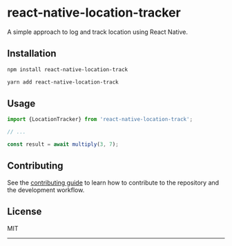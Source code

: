 # react-native-location-tracker

A simple approach to log and track location using React Native.

## Installation

```sh
npm install react-native-location-track
```

```sh
yarn add react-native-location-track
```

## Usage

```js
import {LocationTracker} from 'react-native-location-track';

// ...

const result = await multiply(3, 7);
```

## Contributing

See the [contributing guide](CONTRIBUTING.md) to learn how to contribute to the repository and the development workflow.

## License

MIT

---
